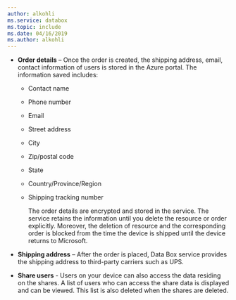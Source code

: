 ```yaml
---
author: alkohli
ms.service: databox  
ms.topic: include
ms.date: 04/16/2019
ms.author: alkohli
---
```


- **Order details** – Once the order is created, the shipping address, email, contact information of users is stored in the Azure portal. The information saved includes:
  - Contact name
  - Phone number
  - Email
  - Street address
  - City
  - Zip/postal code
  - State
  - Country/Province/Region
  - Shipping tracking number

    The order details are encrypted and stored in the service. The service retains the information until you delete the resource or order explicitly. Moreover, the deletion of resource and the corresponding order is blocked from the time the device is shipped until the device returns to Microsoft.

- **Shipping address** – After the order is placed, Data Box service provides the shipping address to third-party carriers such as UPS.

- **Share users** - Users on your device can also access the data residing on the shares. A list of users who can access the share data is displayed and can be viewed. This list is also deleted when the shares are deleted.

